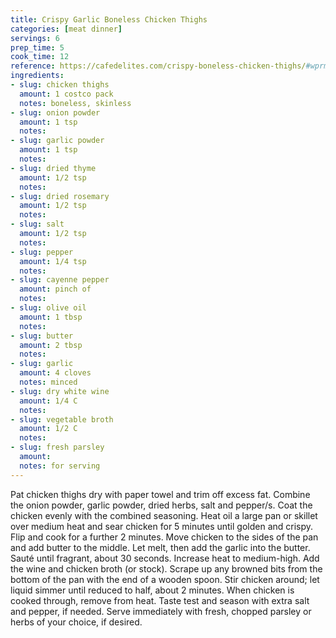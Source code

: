 ```yaml
---
title: Crispy Garlic Boneless Chicken Thighs
categories: [meat dinner]
servings: 6
prep_time: 5
cook_time: 12
reference: https://cafedelites.com/crispy-boneless-chicken-thighs/#wprm-recipe-container-69393
ingredients:
- slug: chicken thighs
  amount: 1 costco pack
  notes: boneless, skinless
- slug: onion powder
  amount: 1 tsp
  notes:
- slug: garlic powder
  amount: 1 tsp
  notes:
- slug: dried thyme
  amount: 1/2 tsp
  notes:
- slug: dried rosemary
  amount: 1/2 tsp
  notes:
- slug: salt
  amount: 1/2 tsp
  notes:
- slug: pepper
  amount: 1/4 tsp
  notes:
- slug: cayenne pepper
  amount: pinch of
  notes:
- slug: olive oil
  amount: 1 tbsp
  notes:
- slug: butter
  amount: 2 tbsp
  notes:
- slug: garlic
  amount: 4 cloves
  notes: minced
- slug: dry white wine
  amount: 1/4 C
  notes:
- slug: vegetable broth
  amount: 1/2 C
  notes:
- slug: fresh parsley
  amount:
  notes: for serving
---
```


Pat chicken thighs dry with paper towel and trim off excess fat. Combine the onion powder, garlic powder, dried herbs, salt and pepper/s. Coat the chicken evenly with the combined seasoning.
Heat oil a large pan or skillet over medium heat and sear chicken for 5 minutes until golden and crispy. Flip and cook for a further 2 minutes. Move chicken to the sides of the pan and add butter to the middle. Let melt, then add the garlic into the butter. Sauté until fragrant, about 30 seconds.
Increase heat to medium-high. Add the wine and chicken broth (or stock). Scrape up any browned bits from the bottom of the pan with the end of a wooden spoon. Stir chicken around; let liquid simmer until reduced to half, about 2 minutes.
When chicken is cooked through, remove from heat. Taste test and season with extra salt and pepper, if needed. Serve immediately with fresh, chopped parsley or herbs of your choice, if desired.
